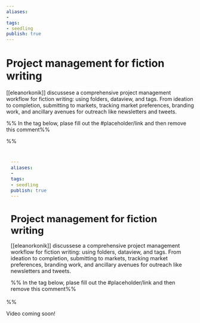 ```yaml
---
aliases: 
- 
tags:
- seedling
publish: true
---
```


# Project management for fiction writing

[[eleanorkonik]] discussese a comprehensive project management workflow for fiction writing: using folders, dataview, and tags. From ideation to completion, submitting to markets, tracking market preferences, branding work, and ancillary avenues for outreach like newsletters and tweets.

%% In the tag below, plase fill out the #placeholder/link and then remove this comment%%

%%
<iframe width="100%" height="400px" src="#placeholder/link" title="YouTube video player" frameborder="0" allow="accelerometer; autoplay; clipboard-write; encrypted-media; gyroscope; picture-in-picture" allowfullscreen></iframe>
%%

Video coming soon!
